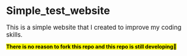 # Simple_test_website
<big>This is a simple website that I created to improve my coding skills.</big>


<mark><b>There is no reason to fork this repo and this repo is still developing🥱</b></mark>
